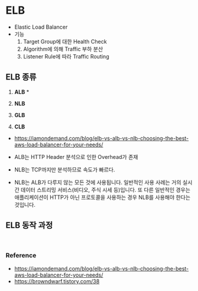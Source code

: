 # ELB 
* Elastic Load Balancer
* 기능
    1) Target Group에 대한 Health Check
    2) Algorithm에 의해 Traffic 부하 분산
    3) Listener Rule에 따라 Traffic Routing

## ELB 종류
1. __ALB__
    * 
2. __NLB__

3. __GLB__

4. __CLB__


* https://iamondemand.com/blog/elb-vs-alb-vs-nlb-choosing-the-best-aws-load-balancer-for-your-needs/
* ALB는 HTTP Header 분석으로 인한 Overhead가 존재
* NLB는 TCP까지만 분석하므로 속도가 빠르다.

* NLB는 ALB가 다루지 않는 모든 것에 사용됩니다. 일반적인 사용 사례는 거의 실시간 데이터 스트리밍 서비스(비디오, 주식 시세 등)입니다. 또 다른 일반적인 경우는 애플리케이션이 HTTP가 아닌 프로토콜을 사용하는 경우 NLB를 사용해야 한다는 것입니다.

## ELB 동작 과정




</br>

### Reference
* https://iamondemand.com/blog/elb-vs-alb-vs-nlb-choosing-the-best-aws-load-balancer-for-your-needs/
* https://browndwarf.tistory.com/38





